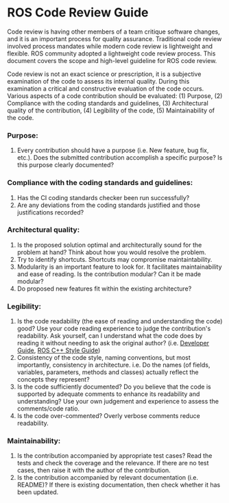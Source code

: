 # ROS Code Review Guide

Code review is having other members of a team critique software changes, and it is an important process for quality assurance. Traditional code review involved process mandates while modern code review is lightweight and flexible. ROS community adopted a lightweight code review process. This document covers the scope and high-level guideline for ROS code review. 

Code review is not an exact science or prescription, it is a subjective examination of the code to assess its internal quality. During this examination a critical and constructive evaluation of the code occurs. Various aspects of a code contribution should be evaluated: (1) Purpose, (2) Compliance with the coding standards and guidelines, (3) Architectural quality of the contribution, (4) Legibility of the code, (5) Maintainability of the code.

### Purpose:

1. Every contribution should have a purpose (i.e. New feature, bug fix, etc.). Does the submitted contribution accomplish a specific purpose? Is this purpose clearly documented?

### Compliance with the coding standards and guidelines:
1. Has the CI coding standards checker been run successfully?
1. Are any deviations from the coding standards justified and those justifications recorded?

### Architectural quality:
1. Is the proposed solution optimal and architecturally sound for the problem at hand? Think about how you would resolve the problem.
2. Try to identify shortcuts. Shortcuts may compromise maintaintability.
3. Modularity is an important feature to look for. It facilitates maintainability and ease of reading. Is the contribution modular? Can it be made modular?
4. Do proposed new features fit within the existing architecture?

### Legibility:

1. Is the code readability (the ease of reading and understanding the code) good? Use your code reading experience to judge the contribution's readability. Ask yourself, can I understand what the code does by reading it without needing to ask the original author? (i.e. [Developer Guide](https://github.com/ros2/ros2/wiki/Developer-Guide), [
ROS C++ Style Guide](http://wiki.ros.org/CppStyleGuide#Classes_.2BAC8_Types))
2. Consistency of the code style, naming conventions, but most importantly, consistency in architecture. i.e. Do the names (of fields, variables, parameters, methods and classes) actually reflect the concepts they represent?
3. Is the code sufficiently documented? Do you believe that the code is supported by adequate comments to enhance its readability and understanding? Use your own judgement and experience to assess the comments/code ratio.
4. Is the code over-commented? Overly verbose comments reduce readability.

### Maintainability:

1.	Is the contribution accompanied by appropriate test cases? Read the tests and check the coverage and the relevance. If there are no test cases, then raise it with the author of the contribution.
2.	Is the contribution accompanied by relevant documentation (i.e. README)? If there is existing documentation, then check whether it has been updated.
